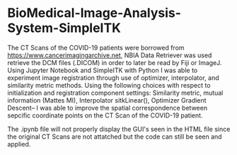 # BioMedical-Image-Analysis-System-SimpleITK

The CT Scans of the COVID-19 patients were borrowed from https://www.cancerimagingarchive.net,
NBIA Data Retriever was used retrieve the DCM files (.DICOM) in order to later be read by Fiji
or ImageJ. Using Jupyter Notebook and SimpleITK with Python I was able to experiment image 
registration through use of optimizer, interpolator, and similarity metric methods. 
Using the following choices with respect to initialization and registration component settings:
Similarity metric, mutual information (Mattes MI), Interpolator sitkLinear(), Optimizer Gradient 
Descent– I was able to improve the spatial correspondence between sepcific coordinate points on the
CT Scan of the COVID-19 patient. 

The .ipynb file will not properly display the GUI's seen in the HTML file since the original CT
Scans are not attatched but the code can still be seen and applied.
